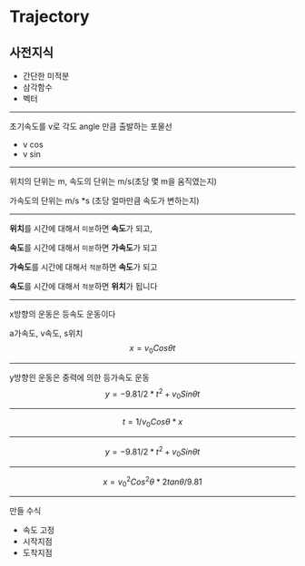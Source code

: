 # Trajectory

## 사전지식

- 간단한 미적분
- 삼각함수
- 벡터

---

초기속도를 v로 각도 angle 만큼 출발하는 포물선

- v cos 
- v sin

---

위치의 단위는 m, 속도의 단위는 m/s(초당 몇 m을 움직였는지)

가속도의 단위는 m/s *s (초당 얼마만큼 속도가 변하는지)

---

**위치**를 시간에 대해서 `미분`하면 **속도**가 되고,

**속도**를 시간에 대해서 `미분`하면 **가속도**가 되고

**가속도**를 시간에 대해서 `적분`하면 **속도**가 되고

 **속도**를 시간에 대해서 `적분`하면 **위치**가 됩니다

---

x방향의 운동은 등속도 운동이다

a가속도, v속도, s위치
$$
x = v_0Cos\theta t
$$


---

y방향읜 운동은 중력에 의한 등가속도 운동
$$
y = -9.81/2 * t^2 + v_0Sin\theta t
$$

---

$$
t = 1/v_0Cos\theta * x
$$

---

$$
y = -9.81/2 * t^2 + v_0Sin\theta t
$$

---

$$
x = v_0^2Cos^2\theta * 2tan\theta /9.81
$$

---

만들 수식

- 속도 고정
- 시작지점
- 도착지점
